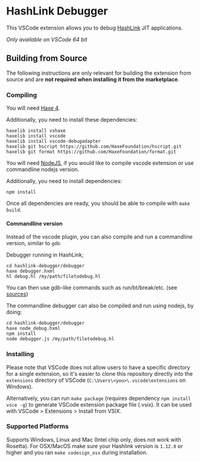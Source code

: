 # HashLink Debugger

This VSCode extension allows you to debug [HashLink](https://hashlink.haxe.org/) JIT applications.

*Only available on VSCode 64 bit*

## Building from Source

The following instructions are only relevant for building the extension from source and are **not required when installing it from the marketplace**.

### Compiling

You will need [Haxe 4](https://haxe.org/download/).

Additionally, you need to install these dependencies:

```
haxelib install vshaxe
haxelib install vscode
haxelib install vscode-debugadapter
haxelib git hscript https://github.com/HaxeFoundation/hscript.git
haxelib git format https://github.com/HaxeFoundation/format.git
```

You will need [NodeJS](https://nodejs.org/en/download), if you would like to compile vscode extension or use commandline nodejs version.

Additionally, you need to install dependencies:

```
npm install
```

Once all dependencies are ready, you should be able to compile with `make build`.

#### Commandline version

Instead of the vscode plugin, you can also compile and run a commandline version, similar to `gdb`:

Debugger running in HashLink;
```
cd hashlink-debugger/debugger
haxe debugger.hxml
hl debug.hl /my/path/filetodebug.hl
```

You can then use gdb-like commands such as run/bt/break/etc. (see [sources](https://github.com/vshaxe/hashlink-debugger/blob/master/hld/Main.hx#L219))

The commandline debugger can also be compiled and run using nodejs, by doing:
```
cd hashlink-debugger/debugger
haxe node_debug.hxml
npm install
node debugger.js /my/path/filetodebug.hl
```


### Installing

Please note that VSCode does not allow users to have a specific directory for a single extension, so it's easier to clone this repository directly into the `extensions` directory of VSCode (`C:\Users\<you>\.vscode\extensions` on Windows).

Alternatively, you can run `make package` (requires dependency `npm install vsce -g`) to generate VSCode extension package file (.vsix). It can be used with VSCode > Extensions > Install from VSIX.

### Supported Platforms

Supports Windows, Linux and Mac (Intel chip only, does not work with Rosetta). For OSX/MacOS make sure your Hashlink version is `1.12.0` or higher and you ran `make codesign_osx` during installation.
